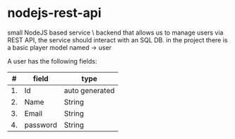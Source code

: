 # nodejs-rest-api
small NodeJS based service \ backend that allows us to manage users via REST API, the service should interact with an SQL DB.
in the project there is a basic player model named -> user

A user has the following fields:


|#   |   field  |  type         |
|----|----------|----------------
| 1. |	Id     | auto generated |
| 2. |	Name   | String         |
| 3. |	Email  | String         |
| 4. |	password | String       |
